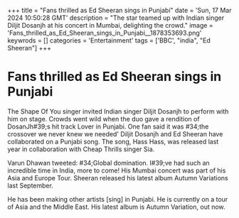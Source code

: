 +++
title = "Fans thrilled as Ed Sheeran sings in Punjabi"
date = 'Sun, 17 Mar 2024 10:50:28 GMT'
description = "The star teamed up with Indian singer Diljit Dosanjh at his concert in Mumbai, delighting the crowd."
image = 'Fans_thrilled_as_Ed_Sheeran_sings_in_Punjabi__1878353693.png'
keywrods =  []
categories = 'Entertainment'
tags = ['BBC', "india", "Ed Sheeran"]
+++

# Fans thrilled as Ed Sheeran sings in Punjabi

The Shape Of You singer invited Indian singer Diljit Dosanjh to perform with him on stage.
Crowds went wild when the duo gave a rendition of DosanJh<bb>#39;s hit track Lover in Punjabi.
One fan said it was <bb>#34;the crossover we never knew we needed' Diljit Dosanjh and Ed Sheeran have collaborated on a Punjabi song.
The song, Hass Hass, was released last year in collaboration with Cheap Thrills singer Sia.

Varun Dhawan tweeted: <bb>#34;Global domination.
I<bb>#39;ve had such an incredible time in India, more to come!
His Mumbai concert was part of his Asia and Europe Tour.
Sheeran released his latest album Autumn Variations last September.

He has been making other artists [sing] in Punjabi.
He is currently on a tour of Asia and the Middle East.
His latest album is Autumn Variation, out now.


